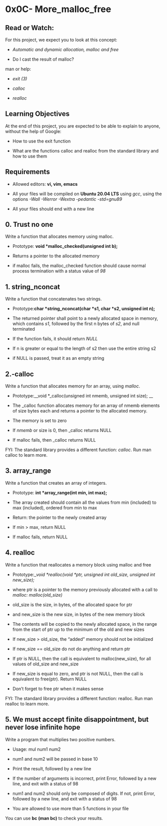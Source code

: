 # 0x0C- More_malloc_free
## Read or Watch:
For this project, we expect you to look at this concept:

- *Automatic and dynamic allocation, malloc and free*

- Do I cast the result of malloc?

man or help:

- *exit (3)*

- *calloc*

- *realloc*
## Learning Objectives
At the end of this project, you are expected to be able to explain to anyone, without the help of Google:

- How to use the exit function

- What are the functions calloc and realloc from the standard library and how to use them
## Requirements
- Allowed editors: **vi, vim, emacs**

- All your files will be compiled on **Ubuntu 20.04 LTS** using *gcc*, using the options *-Wall -Werror -Wextra -pedantic -std=gnu89*

- All your files should end with a new line
## 0. Trust no one
Write a function that allocates memory using malloc.

- Prototype: __void *malloc_checked(unsigned int b);__

- Returns a pointer to the allocated memory

- if malloc fails, the malloc_checked function should cause normal process termination with a status value of *98*
## 1. string_nconcat
Write a function that concatenates two strings.

- Prototype:__char *string_nconcat(char *s1, char *s2, unsigned int n);__

- The returned pointer shall point to a newly allocated space in memory, which contains *s1*, followed by the first n bytes of *s2*, and null terminated

- If the function fails, it should return *NULL*

- If n is greater or equal to the length of s2 then use the entire string s2

- if NULL is passed, treat it as an empty string
## 2.-calloc
Write a function that allocates memory for an array, using *malloc*.

- Prototype:__void *_calloc(unsigned int nmemb, unsigned int size); __

- The _calloc function allocates memory for an array of nmemb elements of size bytes each and returns a pointer to the allocated memory.

- The memory is set to zero

- If *nmemb* or size is 0, then _calloc returns NULL

- If malloc fails, then _calloc returns NULL

FYI: The standard library provides a different function: *calloc*. Run man calloc to learn more.
## 3. array_range
Write a function that creates an array of integers.

- Prototype: __int *array_range(int min, int max);__

- The array created should contain all the values from min (included) to max (included), ordered from min to max

- Return: the pointer to the newly created array

- If min > max, return NULL

- If malloc fails, return NULL
## 4. realloc
Write a function that reallocates a memory block using malloc and free

- Prototype:__void *_realloc(void *ptr, unsigned int old_size, unsigned int new_size);__

- where ptr is a pointer to the memory previously allocated with a call to *malloc: malloc(old_size)*

- old_size is the size, in bytes, of the allocated space for ptr

- and new_size is the new size, in bytes of the new memory block

- The contents will be copied to the newly allocated space, in the range from the start of ptr up to the minimum of the old and new sizes

- If new_size > old_size, the “added” memory should not be initialized

- If new_size == old_size do not do anything and return ptr

- If ptr is NULL, then the call is equivalent to malloc(new_size), for all values of old_size and new_size

- If new_size is equal to zero, and ptr is not NULL, then the call is equivalent to free(ptr). Return NULL

- Don’t forget to free ptr when it makes sense

FYI: The standard library provides a different function: realloc. Run man realloc to learn more.
## 5. We must accept finite disappointment, but never lose infinite hope
Write a program that multiplies two positive numbers.

- Usage: mul num1 num2

- num1 and num2 will be passed in base 10

- Print the result, followed by a new line

- If the number of arguments is incorrect, print Error, followed by a new line, and exit with a status of 98

- num1 and num2 should only be composed of digits. If not, print Error, followed by a new line, and exit with a status of 98

- You are allowed to use more than 5 functions in your file

You can use **bc (man bc)** to check your results.
